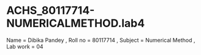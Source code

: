 # ACHS_80117714-NUMERICALMETHOD.lab4
Name = Dibika Pandey , Roll no = 80117714 , Subject = Numerical Method , Lab work = 04
